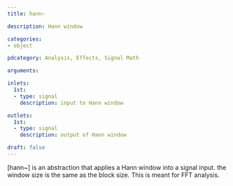 ```yaml
---
title: hann~

description: Hann window

categories:
- object

pdcategory: Analysis, Effects, Signal Math

arguments:

inlets:
  1st:
  - type: signal
    description: input to Hann window

outlets:
  1st:
  - type: signal
    description: output of Hann window

draft: false
---
```


[hann~] is an abstraction that applies a Hann window into a signal input. the window size is the same as the block size. This is meant for FFT analysis.

